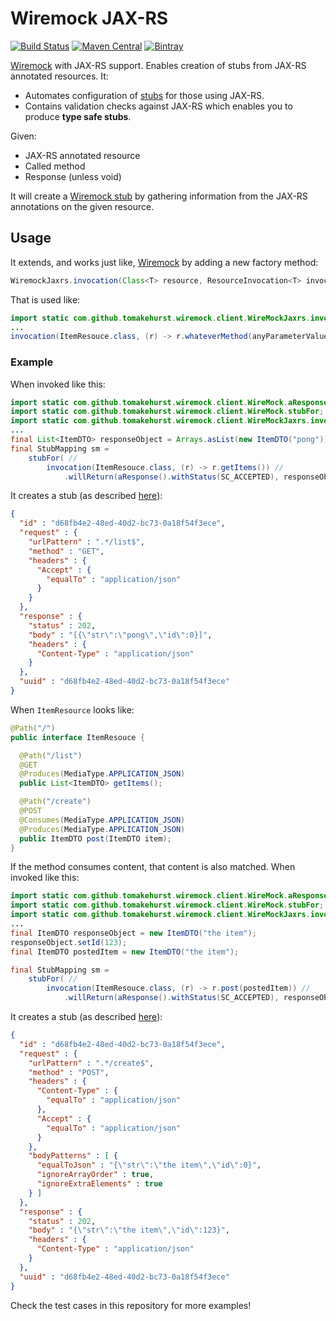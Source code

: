 # Wiremock JAX-RS
[![Build Status](https://travis-ci.org/tomasbjerre/wiremock-jaxrs.svg?branch=master)](https://travis-ci.org/tomasbjerre/wiremock-jaxrs)
[![Maven Central](https://maven-badges.herokuapp.com/maven-central/se.bjurr.wiremock/wiremock-jaxrs/badge.svg)](https://maven-badges.herokuapp.com/maven-central/se.bjurr.wiremock/wiremock-jaxrs)
[![Bintray](https://api.bintray.com/packages/tomasbjerre/tomasbjerre/se.bjurr.wiremock%3Awiremock-jaxrs/images/download.svg) ](https://bintray.com/tomasbjerre/tomasbjerre/se.bjurr.wiremock%3Awiremock-jaxrs/_latestVersion)

[Wiremock](http://wiremock.org/) with JAX-RS support. Enables creation of stubs from JAX-RS annotated resources. It:

 * Automates configuration of [stubs](http://wiremock.org/docs/stubbing/) for those using JAX-RS.
 * Contains validation checks against JAX-RS which enables you to produce **type safe stubs**.

Given:

 * JAX-RS annotated resource
 * Called method
 * Response (unless void)

It will create a [Wiremock stub](http://wiremock.org/docs/stubbing/) by gathering information from the JAX-RS annotations on the given resource.

## Usage

It extends, and works just like, [Wiremock](http://wiremock.org/docs/stubbing/) by adding a new factory method:
```java
WiremockJaxrs.invocation(Class<T> resource, ResourceInvocation<T> invocation)
```

That is used like:
```java
import static com.github.tomakehurst.wiremock.client.WireMockJaxrs.invocation;
...
invocation(ItemResouce.class, (r) -> r.whateverMethod(anyParameterValue))
```

### Example

When invoked like this:

```java
import static com.github.tomakehurst.wiremock.client.WireMock.aResponse;
import static com.github.tomakehurst.wiremock.client.WireMock.stubFor;
import static com.github.tomakehurst.wiremock.client.WireMockJaxrs.invocation;
...
final List<ItemDTO> responseObject = Arrays.asList(new ItemDTO("pong"));
final StubMapping sm =
    stubFor( //
        invocation(ItemResouce.class, (r) -> r.getItems()) //
            .willReturn(aResponse().withStatus(SC_ACCEPTED), responseObject));
```

It creates a stub (as described [here](http://wiremock.org/docs/stubbing/)):

```json
{
  "id" : "d68fb4e2-48ed-40d2-bc73-0a18f54f3ece",
  "request" : {
    "urlPattern" : ".*/list$",
    "method" : "GET",
    "headers" : {
      "Accept" : {
        "equalTo" : "application/json"
      }
    }
  },
  "response" : {
    "status" : 202,
    "body" : "[{\"str\":\"pong\",\"id\":0}]",
    "headers" : {
      "Content-Type" : "application/json"
    }
  },
  "uuid" : "d68fb4e2-48ed-40d2-bc73-0a18f54f3ece"
}
```

When `ItemResource` looks like:

```java
@Path("/")
public interface ItemResouce {

  @Path("/list")
  @GET
  @Produces(MediaType.APPLICATION_JSON)
  public List<ItemDTO> getItems();

  @Path("/create")
  @POST
  @Consumes(MediaType.APPLICATION_JSON)
  @Produces(MediaType.APPLICATION_JSON)
  public ItemDTO post(ItemDTO item);
}
```

If the method consumes content, that content is also matched. When invoked like this:
```java
import static com.github.tomakehurst.wiremock.client.WireMock.aResponse;
import static com.github.tomakehurst.wiremock.client.WireMock.stubFor;
import static com.github.tomakehurst.wiremock.client.WireMockJaxrs.invocation;
...
final ItemDTO responseObject = new ItemDTO("the item");
responseObject.setId(123);
final ItemDTO postedItem = new ItemDTO("the item");

final StubMapping sm =
    stubFor( //
        invocation(ItemResouce.class, (r) -> r.post(postedItem)) //
            .willReturn(aResponse().withStatus(SC_ACCEPTED), responseObject));
```

It creates a stub (as described [here](http://wiremock.org/docs/stubbing/)):

```json
{
  "id" : "d68fb4e2-48ed-40d2-bc73-0a18f54f3ece",
  "request" : {
    "urlPattern" : ".*/create$",
    "method" : "POST",
    "headers" : {
      "Content-Type" : {
        "equalTo" : "application/json"
      },
      "Accept" : {
        "equalTo" : "application/json"
      }
    },
    "bodyPatterns" : [ {
      "equalToJson" : "{\"str\":\"the item\",\"id\":0}",
      "ignoreArrayOrder" : true,
      "ignoreExtraElements" : true
    } ]
  },
  "response" : {
    "status" : 202,
    "body" : "{\"str\":\"the item\",\"id\":123}",
    "headers" : {
      "Content-Type" : "application/json"
    }
  },
  "uuid" : "d68fb4e2-48ed-40d2-bc73-0a18f54f3ece"
}
```

Check the test cases in this repository for more examples!
